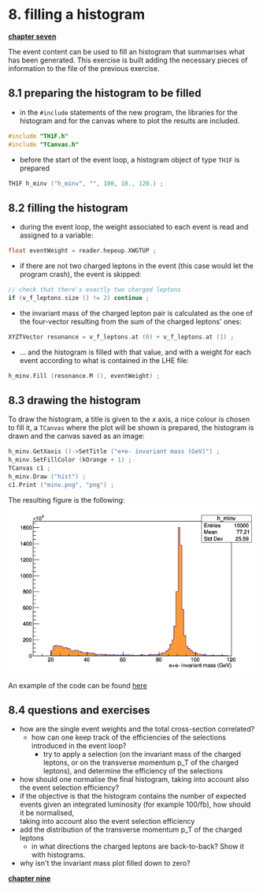# 8. filling a histogram

[**chapter seven**](07_read.md)

The event content can be used to fill an histogram that summarises
what has been generated.
This exercise is built adding the necessary pieces of information
to the file of the previous exercise.

## 8.1 preparing the histogram to be filled

  * in the ```#include``` statements of the new program,
	  the libraries for the histogram and for the canvas where to plot
		the results are included.
```c
#include "TH1F.h"
#include "TCanvas.h"
```		
  * before the start of the event loop, a histogram object of type ```TH1F```
	  is prepared
```c
TH1F h_minv ("h_minv", "", 100, 10., 120.) ;
```		

## 8.2 filling the histogram

  * during the event loop, the weight associated to each event
	  is read and assigned to a variable:
```c
float eventWeight = reader.hepeup.XWGTUP ;
```		
  * if there are not two charged leptons in the event
	  (this case would let the program crash),
		the event is skipped:
```c
// check that there's exactly two charged leptons
if (v_f_leptons.size () != 2) continue ;
```		
  * the invariant mass of the charged lepton pair
	  is calculated as the one of the four-vector
		resulting from the sum of the charged leptons' ones:
```c
XYZTVector resonance = v_f_leptons.at (0) + v_f_leptons.at (1) ;
```		
  * ... and the histogram is filled with that value,
	  and with a weight for each event
		according to what is contained in the LHE file:
```c
h_minv.Fill (resonance.M (), eventWeight) ;
```		

## 8.3 drawing the histogram

To draw the histogram,
a title is given to the *x* axis,
a nice colour is chosen to fill it,
a ```TCanvas``` where the plot will be shown is prepared,
the histogram is drawn
and the canvas saved as an image:
```c
h_minv.GetXaxis ()->SetTitle ("e+e- invariant mass (GeV)") ;
h_minv.SetFillColor (kOrange + 1) ;
TCanvas c1 ;
h_minv.Draw ("hist") ;
c1.Print ("minv.png", "png") ;
```		
The resulting figure is the following:
![canvas](images/minv.png)

An example of the code can be found [here](./readLHE/fillHistos.cpp)

## 8.4 questions and exercises

  * how are the single event weights and the total cross-section correlated?
	* how can one keep track of the efficiencies of the selections
	  introduced in the event loop?
		* try to apply a selection (on the invariant mass of the charged leptons,
			or on the transverse momentum p_T of the charged leptons),
			and determine the efficiency of the selections
  * how should one normalise the final histogram, taking into account
	  also the event selection efficiency?
  * if the objective is that the histogram contains the number of expected
	  events given an integrated luminosity (for example 100/fb),
		how should it be normalised,  		
		taking into account also the event selection efficiency
  * add the distribution of the transverse momentum p_T of the charged leptons
	* in what directions the charged leptons are back-to-back?
	  Show it with histograms.
  * why isn't the invariant mass plot filled down to zero?

[**chapter nine**](09_inter.md)
